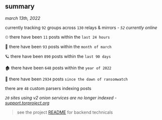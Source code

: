 
## summary
_march 13th, 2022_

currently tracking `92` groups across `130` relays & mirrors - _`52` currently online_

⏲ there have been `11` posts within the `last 24 hours`

🦈 there have been `93` posts within the `month of march`

🪐 there have been `890` posts within the `last 90 days`

🏚 there have been `648` posts within the `year of 2022`

🦕 there have been `2934` posts `since the dawn of ransomwatch`

there are `48` custom parsers indexing posts

_`20` sites using v2 onion services are no longer indexed - [support.torproject.org](https://support.torproject.org/onionservices/v2-deprecation/)_

> see the project [README](https://github.com/thetanz/ransomwatch#ransomwatch--) for backend technicals
